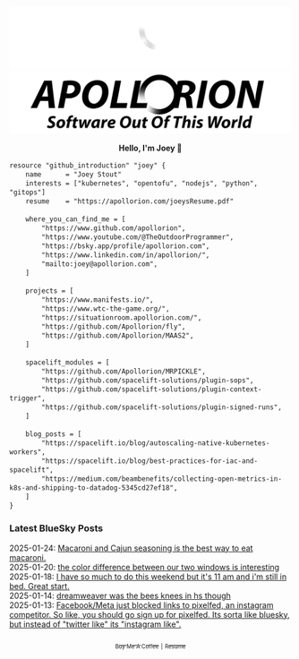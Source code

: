 ![Personal Website](https://raw.githubusercontent.com/Apollorion/apollorion/main/logos/new-large-white-transparent.png#gh-dark-mode-only)![Personal Website](https://raw.githubusercontent.com/Apollorion/apollorion/main/logos/new-large-black-transparent.png#gh-light-mode-only)

<p align="center">
    <b>Hello, I'm Joey 👋</b>
</p>

```hcl
resource "github_introduction" "joey" {
    name      = "Joey Stout"
    interests = ["kubernetes", "opentofu", "nodejs", "python", "gitops"]
    resume    = "https://apollorion.com/joeysResume.pdf"

    where_you_can_find_me = [
        "https://www.github.com/apollorion",
        "https://www.youtube.com/@TheOutdoorProgrammer",
        "https://bsky.app/profile/apollorion.com",
        "https://www.linkedin.com/in/apollorion/",
        "mailto:joey@apollorion.com",
    ]

    projects = [
        "https://www.manifests.io/",
        "https://www.wtc-the-game.org/",
        "https://situationroom.apollorion.com/",
        "https://github.com/Apollorion/fly",
        "https://github.com/Apollorion/MAAS2",
    ]

    spacelift_modules = [
        "https://github.com/Apollorion/MRPICKLE",
        "https://github.com/spacelift-solutions/plugin-sops",
        "https://github.com/spacelift-solutions/plugin-context-trigger",
        "https://github.com/spacelift-solutions/plugin-signed-runs",
    ]

    blog_posts = [
        "https://spacelift.io/blog/autoscaling-native-kubernetes-workers",
        "https://spacelift.io/blog/best-practices-for-iac-and-spacelift",
        "https://medium.com/beambenefits/collecting-open-metrics-in-k8s-and-shipping-to-datadog-5345cd27ef18",
    ]
}
```

### Latest BlueSky Posts
2025-01-24: [Macaroni and Cajun seasoning is the best way to eat macaroni. ](https://bsky.app/profile/apollorion.com/post/3lgh5fjs7qk2p)  
2025-01-20: [the color difference between our two windows is interesting ](https://bsky.app/profile/apollorion.com/post/3lg7dzybdgk2o)  
2025-01-18: [I have so much to do this weekend but it's 11 am and i'm still in bed. Great start. ](https://bsky.app/profile/apollorion.com/post/3lfzoyokuh226)  
2025-01-14: [dreamweaver was the bees knees in hs though ](https://bsky.app/profile/apollorion.com/post/3lfqdlety722v)  
2025-01-13: [Facebook/Meta just blocked links to pixelfed, an instagram competitor. So like, you should go sign up for pixelfed. Its sorta like bluesky, but instead of "twitter like" its "instagram like". ](https://bsky.app/profile/apollorion.com/post/3lfnulwydlc2i)  


<p align="center">
    <a href="https://www.buymeacoffee.com/apollorion"><sub><sub>Buy Me A Coffee</sub></sub></a> <sub><sub>|</sub></sub> <a href="https://apollorion.com/joeysResume.pdf"><sub><sub>Resume</sub></sub></a>
</p>
